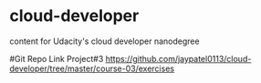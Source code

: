 
# cloud-developer
content for Udacity's cloud developer nanodegree

#Git Repo Link Project#3 
https://github.com/jaypatel0113/cloud-developer/tree/master/course-03/exercises
